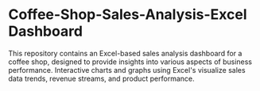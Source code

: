 # Coffee-Shop-Sales-Analysis-Excel Dashboard
This repository contains an Excel-based sales analysis dashboard for a coffee shop, designed to provide insights into various aspects of business performance.
Interactive charts and graphs using Excel's visualize sales data trends, revenue streams, and product performance.
